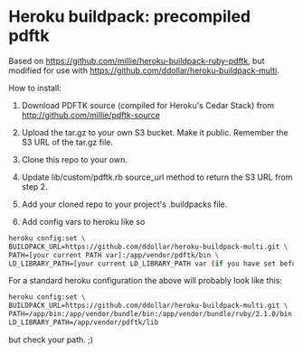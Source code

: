 Heroku buildpack: precompiled pdftk
======================

Based on https://github.com/millie/heroku-buildpack-ruby-pdftk,
but modified for use with https://github.com/ddollar/heroku-buildpack-multi.

How to install:

1) Download PDFTK source (compiled for Heroku's Cedar Stack) from http://github.com/millie/pdftk-source

2) Upload the tar.gz to your own S3 bucket.  Make it public.  Remember the S3 URL of the tar.gz file.

3) Clone this repo to your own.

4) Update lib/custom/pdftk.rb source_url method to return the S3 URL from step 2.

5) Add your cloned repo to your project's .buildpacks file.

6) Add config vars to heroku like so

```bash
heroku config:set \
BUILDPACK_URL=https://github.com/ddollar/heroku-buildpack-multi.git \
PATH=[your current PATH var]:/app/vendor/pdftk/bin \
LD_LIBRARY_PATH=[your current LD_LIBRARY_PATH var (if you have set before)]:/app/vendor/pdftk/lib
```

For a standard heroku configuration the above will probably look like this:

```bash
heroku config:set \
BUILDPACK_URL=https://github.com/ddollar/heroku-buildpack-multi.git \
PATH=/app/bin:/app/vendor/bundle/bin:/app/vendor/bundle/ruby/2.1.0/bin:/usr/local/bin:/usr/bin:/bin:/app/vendor/pdftk/bin \
LD_LIBRARY_PATH=/app/vendor/pdftk/lib
```

but check your path. ;)
